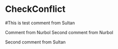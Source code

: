 # CheckConflict

#This is test comment from Sultan

Comment from Nurbol
Second comment from Nurbol

Second comment from Sultan 
